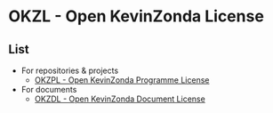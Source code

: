 # OKZL - Open KevinZonda License

## List

- For repositories & projects
  - [OKZPL - Open KevinZonda Programme License](./okzpl/)
- For documents
  - [OKZDL - Open KevinZonda Document License](./okzdl/)
